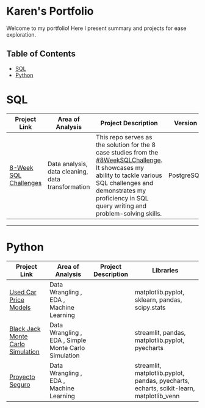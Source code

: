 # Karen's Portfolio

Welcome to my portfolio! Here I present summary and projects for ease exploration.

## Table of Contents

- [SQL](#SQL)
- [Python](#Python)


# SQL

| Project Link | Area of Analysis | Project Description | Version | Status |
| ------------ | ---------------- | ------------------- |-------- |------- |
| [8-Week SQL Challenges](https://github.com/KarenSaraiMoralesMontiel/8-Week-SQL-Challenge/blob/main/README.md) | Data analysis, data cleaning, data transformation |  This repo serves as the solution for the 8 case studies from the [#8WeekSQLChallenge](https://8weeksqlchallenge.com/). It showcases my ability to tackle various SQL challenges and demonstrates my proficiency in SQL query writing and problem-solving skills. | PostgreSQL | In Progress |

***

# Python

| Project Link | Area of Analysis | Project Description | Libraries |
| ------------ | ---------------- | ------------------- |-------- |
| [Used Car Price Models](https://github.com/KarenSaraiMoralesMontiel/used_car_price_prediction_machine_learning)| Data Wrangling , EDA , Machine Learning | | matplotlib.pyplot, sklearn, pandas, scipy.stats |
| [Black Jack Monte Carlo Simulation](https://github.com/KarenSaraiMoralesMontiel/blackjack-montecarlo-app)| Data Wrangling , EDA , Simple Monte Carlo Simulation| | streamlit, pandas, matplotlib.pyplot, pyecharts |
| [Proyecto Seguro](https://github.com/KarenSaraiMoralesMontiel/Proyecto-Seguro)| Data Wrangling , EDA , Machine Learning | | streamlit, matplotlib.pyplot, pandas, pyecharts, echarts, scikit-learn, matplotlib_venn |